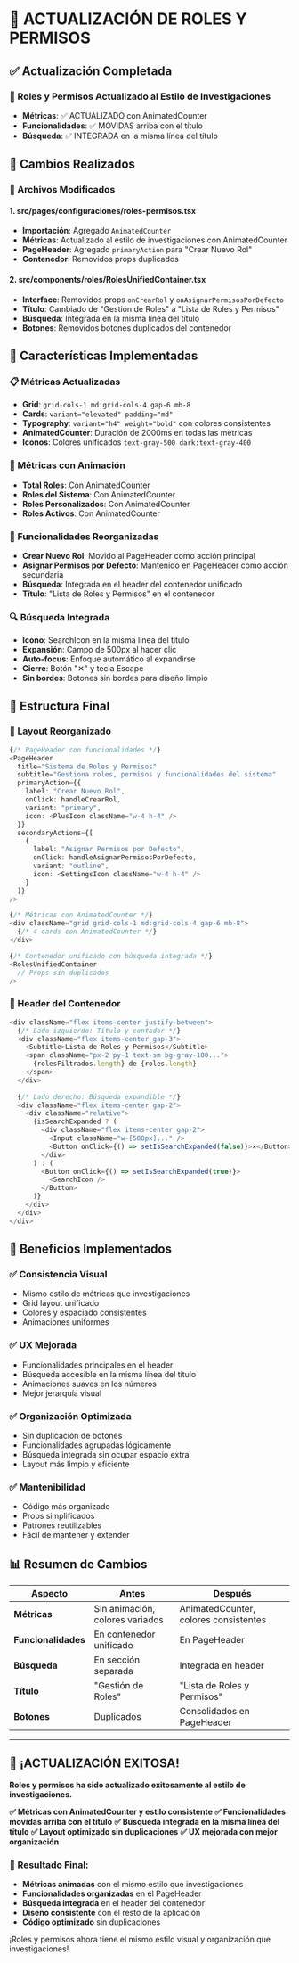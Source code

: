 # 🎯 ACTUALIZACIÓN DE ROLES Y PERMISOS

## ✅ Actualización Completada

### 🔧 Roles y Permisos Actualizado al Estilo de Investigaciones
- **Métricas**: ✅ ACTUALIZADO con AnimatedCounter
- **Funcionalidades**: ✅ MOVIDAS arriba con el título
- **Búsqueda**: ✅ INTEGRADA en la misma línea del título

## 🎯 Cambios Realizados

### 📁 Archivos Modificados

#### 1. **src/pages/configuraciones/roles-permisos.tsx**
- **Importación**: Agregado `AnimatedCounter`
- **Métricas**: Actualizado al estilo de investigaciones con AnimatedCounter
- **PageHeader**: Agregado `primaryAction` para "Crear Nuevo Rol"
- **Contenedor**: Removidos props duplicados

#### 2. **src/components/roles/RolesUnifiedContainer.tsx**
- **Interface**: Removidos props `onCrearRol` y `onAsignarPermisosPorDefecto`
- **Título**: Cambiado de "Gestión de Roles" a "Lista de Roles y Permisos"
- **Búsqueda**: Integrada en la misma línea del título
- **Botones**: Removidos botones duplicados del contenedor

## 🎨 Características Implementadas

### 📋 Métricas Actualizadas
- **Grid**: `grid-cols-1 md:grid-cols-4 gap-6 mb-8`
- **Cards**: `variant="elevated" padding="md"`
- **Typography**: `variant="h4" weight="bold"` con colores consistentes
- **AnimatedCounter**: Duración de 2000ms en todas las métricas
- **Iconos**: Colores unificados `text-gray-500 dark:text-gray-400`

### 🔢 Métricas con Animación
- **Total Roles**: Con AnimatedCounter
- **Roles del Sistema**: Con AnimatedCounter
- **Roles Personalizados**: Con AnimatedCounter
- **Roles Activos**: Con AnimatedCounter

### 🎯 Funcionalidades Reorganizadas
- **Crear Nuevo Rol**: Movido al PageHeader como acción principal
- **Asignar Permisos por Defecto**: Mantenido en PageHeader como acción secundaria
- **Búsqueda**: Integrada en el header del contenedor unificado
- **Título**: "Lista de Roles y Permisos" en el contenedor

### 🔍 Búsqueda Integrada
- **Icono**: SearchIcon en la misma línea del título
- **Expansión**: Campo de 500px al hacer clic
- **Auto-focus**: Enfoque automático al expandirse
- **Cierre**: Botón "✕" y tecla Escape
- **Sin bordes**: Botones sin bordes para diseño limpio

## 🔧 Estructura Final

### 📱 Layout Reorganizado
```typescript
{/* PageHeader con funcionalidades */}
<PageHeader
  title="Sistema de Roles y Permisos"
  subtitle="Gestiona roles, permisos y funcionalidades del sistema"
  primaryAction={{
    label: "Crear Nuevo Rol",
    onClick: handleCrearRol,
    variant: "primary",
    icon: <PlusIcon className="w-4 h-4" />
  }}
  secondaryActions={[
    {
      label: "Asignar Permisos por Defecto",
      onClick: handleAsignarPermisosPorDefecto,
      variant: "outline",
      icon: <SettingsIcon className="w-4 h-4" />
    }
  ]}
/>

{/* Métricas con AnimatedCounter */}
<div className="grid grid-cols-1 md:grid-cols-4 gap-6 mb-8">
  {/* 4 cards con AnimatedCounter */}
</div>

{/* Contenedor unificado con búsqueda integrada */}
<RolesUnifiedContainer
  // Props sin duplicados
/>
```

### 🎨 Header del Contenedor
```typescript
<div className="flex items-center justify-between">
  {/* Lado izquierdo: Título y contador */}
  <div className="flex items-center gap-3">
    <Subtitle>Lista de Roles y Permisos</Subtitle>
    <span className="px-2 py-1 text-sm bg-gray-100...">
      {rolesFiltrados.length} de {roles.length}
    </span>
  </div>
  
  {/* Lado derecho: Búsqueda expandible */}
  <div className="flex items-center gap-2">
    <div className="relative">
      {isSearchExpanded ? (
        <div className="flex items-center gap-2">
          <Input className="w-[500px]..." />
          <Button onClick={() => setIsSearchExpanded(false)}>✕</Button>
        </div>
      ) : (
        <Button onClick={() => setIsSearchExpanded(true)}>
          <SearchIcon />
        </Button>
      )}
    </div>
  </div>
</div>
```

## 🚀 Beneficios Implementados

### ✅ Consistencia Visual
- Mismo estilo de métricas que investigaciones
- Grid layout unificado
- Colores y espaciado consistentes
- Animaciones uniformes

### ✅ UX Mejorada
- Funcionalidades principales en el header
- Búsqueda accesible en la misma línea del título
- Animaciones suaves en los números
- Mejor jerarquía visual

### ✅ Organización Optimizada
- Sin duplicación de botones
- Funcionalidades agrupadas lógicamente
- Búsqueda integrada sin ocupar espacio extra
- Layout más limpio y eficiente

### ✅ Mantenibilidad
- Código más organizado
- Props simplificados
- Patrones reutilizables
- Fácil de mantener y extender

## 📊 Resumen de Cambios

| Aspecto | Antes | Después |
|---------|-------|---------|
| **Métricas** | Sin animación, colores variados | AnimatedCounter, colores consistentes |
| **Funcionalidades** | En contenedor unificado | En PageHeader |
| **Búsqueda** | En sección separada | Integrada en header |
| **Título** | "Gestión de Roles" | "Lista de Roles y Permisos" |
| **Botones** | Duplicados | Consolidados en PageHeader |

---

## 🎯 ¡ACTUALIZACIÓN EXITOSA!

**Roles y permisos ha sido actualizado exitosamente al estilo de investigaciones.**

**✅ Métricas con AnimatedCounter y estilo consistente**
**✅ Funcionalidades movidas arriba con el título**
**✅ Búsqueda integrada en la misma línea del título**
**✅ Layout optimizado sin duplicaciones**
**✅ UX mejorada con mejor organización**

### 🚀 Resultado Final:
- **Métricas animadas** con el mismo estilo que investigaciones
- **Funcionalidades organizadas** en el PageHeader
- **Búsqueda integrada** en el header del contenedor
- **Diseño consistente** con el resto de la aplicación
- **Código optimizado** sin duplicaciones

¡Roles y permisos ahora tiene el mismo estilo visual y organización que investigaciones!
